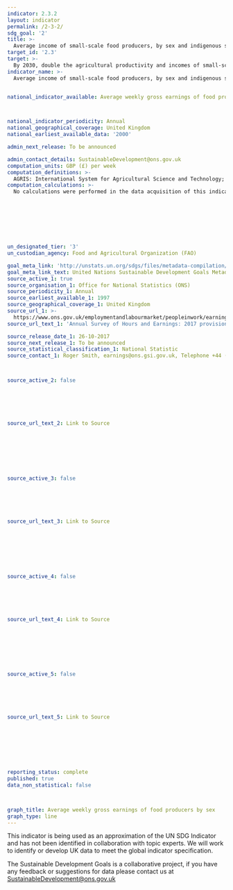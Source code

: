 ```yaml
---
indicator: 2.3.2
layout: indicator
permalink: /2-3-2/
sdg_goal: '2'
title: >-
  Average income of small-scale food producers, by sex and indigenous status
target_id: '2.3'
target: >-
  By 2030, double the agricultural productivity and incomes of small-scale food producers, in particular women, indigenous peoples, family farmers, pastoralists and fishers, including through secure and equal access to land, other productive resources and inputs, knowledge, financial services, markets and opportunities for value addition and non-farm employment
indicator_name: >-
  Average income of small-scale food producers, by sex and indigenous status


national_indicator_available: Average weekly gross earnings of food producers by sex



national_indicator_periodicity: Annual
national_geographical_coverage: United Kingdom
national_earliest_available_data: '2000'

admin_next_release: To be announced

admin_contact_details: SustainableDevelopment@ons.gov.uk
computation_units: GBP (£) per week
computation_definitions: >-
  AGRIS: International System for Agricultural Science and Technology; CAP: Common Agriculture Policy; IAEG:  Inter-Agency and Expert Group; IFAD: International Fund for Agricultural Development. Food production industries are defined using Standard Industrial Classification 2003 (SIC03) from 2000 to 2008 and Standard Industrial Classification 2007 (SIC07) from 2008 onwards. SIC03: SIC division 01 and 05 are used. SIC07: SIC division 01 and 03 are used. Low pay is defined as the value that is two-thirds of median hourly earnings and high pay is defined as the value that is 1.5 times median hourly earnings. For example, median hourly earnings for full-time employees in 2017 is £14.00, therefore low pay employees are considered to be anyone earning below two-thirds of £14.00, which is £9.33 and high pay full-time employees are those earning anything above 1.5 times £14.00, which is £21.00.
computation_calculations: >-
  No calculations were performed in the data acquisition of this indicator as appropriate data was readily available in the final format specified by this indicator. For insight into the details of potential calculations please refer to the original source metadata or source contact.








un_designated_tier: '3'
un_custodian_agency: Food and Agricultural Organization (FAO)

goal_meta_link: 'http://unstats.un.org/sdgs/files/metadata-compilation/Metadata-Goal-2.pdf'
goal_meta_link_text: United Nations Sustainable Development Goals Metadata (PDF 4.0 MB)
source_active_1: true
source_organisation_1: Office for National Statistics (ONS)
source_periodicity_1: Annual  
source_earliest_available_1: 1997
source_geographical_coverage_1: United Kingdom
source_url_1: >-
  https://www.ons.gov.uk/employmentandlabourmarket/peopleinwork/earningsandworkinghours/bulletins/annualsurveyofhoursandearnings/2017provisionaland2016revisedresults
source_url_text_1: 'Annual Survey of Hours and Earnings: 2017 provisional and 2016 revised results'

source_release_date_1: 26-10-2017
source_next_release_1: To be announced
source_statistical_classification_1: National Statistic
source_contact_1: Roger Smith, earnings@ons.gsi.gov.uk, Telephone +44 (0)1633 45 6120



source_active_2: false






source_url_text_2: Link to Source








source_active_3: false






source_url_text_3: Link to Source








source_active_4: false






source_url_text_4: Link to Source








source_active_5: false






source_url_text_5: Link to Source








reporting_status: complete
published: true
data_non_statistical: false



graph_title: Average weekly gross earnings of food producers by sex
graph_type: line
---
```

This indicator is being used as an approximation of the UN SDG Indicator and has not been identified in collaboration with topic experts. We will work to identify or develop UK data to meet the global indicator specification.
  
The Sustainable Development Goals is a collaborative project, if you have any feedback or suggestions for data please contact us at <SustainableDevelopment@ons.gov.uk>


